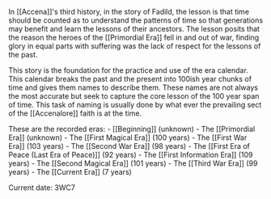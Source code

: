 In [[Accena]]'s third history, in the story of Fadild, the lesson is that time should be counted as to understand the patterns of time so that generations may benefit and learn the lessons of their ancestors. The lesson posits that the reason the heroes of the [[Primordial Era]] fell in and out of war, finding glory in equal parts with suffering was the lack of respect for the lessons of the past.

This story is the foundation for the practice and use of the era calendar. This calendar breaks the past and the present into 100ish year chunks of time and gives them names to describe them. These names are not always the most accurate but seek to capture the core lesson of the 100 year span of time. This task of naming is usually done by what ever the prevailing sect of the [[Accenalore]] faith is at the time.

These are the recorded eras:
	- [[Beginning]] (unknown)
	- The [[Primordial Era]] (unknown)
	- The [[First Magical Era]] (100 years)
	- The [[First War Era]] (103 years)
	- The [[Second War Era]] (98 years)
	- The [[First Era of Peace (Last Era of Peace)]] (92 years)
	- The [[First Information Era]] (109 years)
	- The [[Second Magical Era]] (101 years)
	- The [[Third War Era]] (99 years)
	- The [[Current Era]] (7 years)

Current date: 3WC7